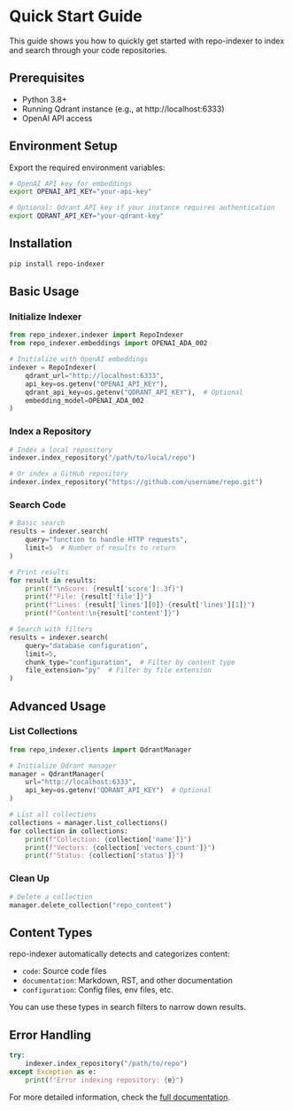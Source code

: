 # Quick Start Guide

This guide shows you how to quickly get started with repo-indexer to index and search through your code repositories.

## Prerequisites

- Python 3.8+
- Running Qdrant instance (e.g., at http://localhost:6333)
- OpenAI API access

## Environment Setup

Export the required environment variables:

```bash
# OpenAI API key for embeddings
export OPENAI_API_KEY="your-api-key"

# Optional: Qdrant API key if your instance requires authentication
export QDRANT_API_KEY="your-qdrant-key"
```

## Installation

```bash
pip install repo-indexer
```

## Basic Usage

### Initialize Indexer

```python
from repo_indexer.indexer import RepoIndexer
from repo_indexer.embeddings import OPENAI_ADA_002

# Initialize with OpenAI embeddings
indexer = RepoIndexer(
    qdrant_url="http://localhost:6333",
    api_key=os.getenv("OPENAI_API_KEY"),
    qdrant_api_key=os.getenv("QDRANT_API_KEY"),  # Optional
    embedding_model=OPENAI_ADA_002
)
```

### Index a Repository

```python
# Index a local repository
indexer.index_repository("/path/to/local/repo")

# Or index a GitHub repository
indexer.index_repository("https://github.com/username/repo.git")
```

### Search Code

```python
# Basic search
results = indexer.search(
    query="function to handle HTTP requests",
    limit=5  # Number of results to return
)

# Print results
for result in results:
    print(f"\nScore: {result['score']:.3f}")
    print(f"File: {result['file']}")
    print(f"Lines: {result['lines'][0]}-{result['lines'][1]}")
    print(f"Content:\n{result['content']}")

# Search with filters
results = indexer.search(
    query="database configuration",
    limit=5,
    chunk_type="configuration",  # Filter by content type
    file_extension="py"  # Filter by file extension
)
```

## Advanced Usage

### List Collections

```python
from repo_indexer.clients import QdrantManager

# Initialize Qdrant manager
manager = QdrantManager(
    url="http://localhost:6333",
    api_key=os.getenv("QDRANT_API_KEY")  # Optional
)

# List all collections
collections = manager.list_collections()
for collection in collections:
    print(f"Collection: {collection['name']}")
    print(f"Vectors: {collection['vectors_count']}")
    print(f"Status: {collection['status']}")
```

### Clean Up

```python
# Delete a collection
manager.delete_collection("repo_content")
```

## Content Types

repo-indexer automatically detects and categorizes content:

- `code`: Source code files
- `documentation`: Markdown, RST, and other documentation
- `configuration`: Config files, env files, etc.

You can use these types in search filters to narrow down results.

## Error Handling

```python
try:
    indexer.index_repository("/path/to/repo")
except Exception as e:
    print(f"Error indexing repository: {e}")
```

For more detailed information, check the [full documentation](https://github.com/yourusername/repo-indexer#readme).
